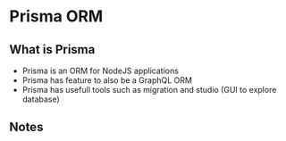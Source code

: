 # Prisma ORM

## What is Prisma
* Prisma is an ORM for NodeJS applications
* Prisma has feature to also be a GraphQL ORM
* Prisma has usefull tools such as migration and studio (GUI to explore database)

## Notes
